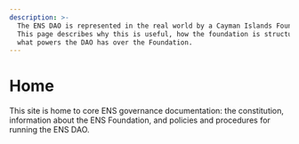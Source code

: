 ```yaml
---
description: >-
  The ENS DAO is represented in the real world by a Cayman Islands Foundation.
  This page describes why this is useful, how the foundation is structured, and
  what powers the DAO has over the Foundation.
---
```


# Home

This site is home to core ENS governance documentation: the constitution, information about the ENS Foundation, and policies and procedures for running the ENS DAO.

